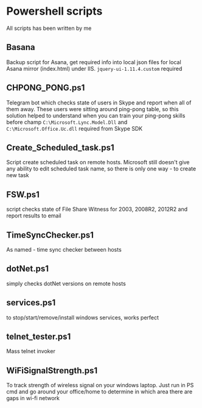# Powershell scripts
All scripts has been written by me

## Basana
Backup script for Asana, get required info into local json files for local Asana mirror (index.html) under IIS. `jquery-ui-1.11.4.custom` required

## CHPONG_PONG.ps1
Telegram bot which checks state of users in Skype and report when all of them away. These users were sitting around ping-pong table, so this solution helped to understand when you can train your ping-pong skills before champ
`C:\Microsoft.Lync.Model.Dll` and `C:\Microsoft.Office.Uc.dll` required from Skype SDK

## Create_Scheduled_task.ps1
Script create scheduled task on remote hosts. Microsoft still doesn't give any ability to edit scheduled task name, so there is only one way - to create new task

## FSW.ps1
script checks state of File Share Witness for 2003, 2008R2, 2012R2 and report results to email

## TimeSyncChecker.ps1
As named - time sync checker between hosts

## dotNet.ps1
simply checks dotNet versions on remote hosts

## services.ps1
to stop/start/remove/install windows services, works perfect

## telnet_tester.ps1
Mass telnet invoker

## WiFiSignalStrength.ps1
To track strength of wireless signal on your windows laptop. Just run in PS cmd and go around your office/home to determine in which area there are gaps in wi-fi network
